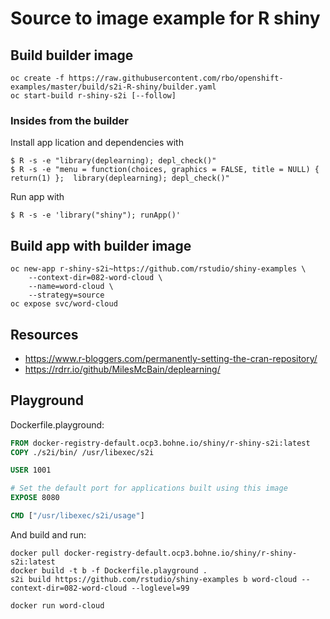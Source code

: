 # Source to image example for R shiny

## Build builder image
```
oc create -f https://raw.githubusercontent.com/rbo/openshift-examples/master/build/s2i-R-shiny/builder.yaml
oc start-build r-shiny-s2i [--follow]
```
### Insides from the builder

Install app lication and dependencies with
```
$ R -s -e "library(deplearning); depl_check()"
$ R -s -e "menu = function(choices, graphics = FALSE, title = NULL) { return(1) };  library(deplearning); depl_check()"
```

Run app with
```
$ R -s -e 'library("shiny"); runApp()'
```


## Build app with builder image
```
oc new-app r-shiny-s2i~https://github.com/rstudio/shiny-examples \
    --context-dir=082-word-cloud \
    --name=word-cloud \
    --strategy=source
oc expose svc/word-cloud
```

## Resources 

- https://www.r-bloggers.com/permanently-setting-the-cran-repository/
- https://rdrr.io/github/MilesMcBain/deplearning/


## Playground

Dockerfile.playground:
```Dockerfile
FROM docker-registry-default.ocp3.bohne.io/shiny/r-shiny-s2i:latest
COPY ./s2i/bin/ /usr/libexec/s2i

USER 1001

# Set the default port for applications built using this image
EXPOSE 8080

CMD ["/usr/libexec/s2i/usage"]

```

And build and run:
```
docker pull docker-registry-default.ocp3.bohne.io/shiny/r-shiny-s2i:latest 
docker build -t b -f Dockerfile.playground .
s2i build https://github.com/rstudio/shiny-examples b word-cloud --context-dir=082-word-cloud --loglevel=99

docker run word-cloud
```

